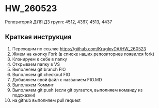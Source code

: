 # HW_260523
Репозиторий ДЛЯ ДЗ групп: 4512, 4367, 4513, 4437
## Краткая инструкция
1. Переходим по ссылке https://github.com/KruglovDA/HW_260523
2. Жмем на кнопку Fork (в списке наших репозиториев появился fork)
3. Клонируем к себе в папку
4. Открываем папку в VS
5. Выполняем git branch FIO
6. Выполняем git checkout FIO
7. Добавляем свой файл с названием FIO.MD
8. Выполняем Коммит
9. Выполняем git push (если git ругается, выполняем команду из подсказки)
10. на github выполняем pull request
